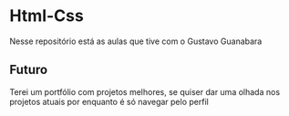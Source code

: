 # Html-Css

Nesse repositório está as aulas que tive com o Gustavo Guanabara


## Futuro

Terei um portfólio com projetos melhores, se quiser dar uma olhada nos projetos atuais por enquanto é só navegar pelo perfil
